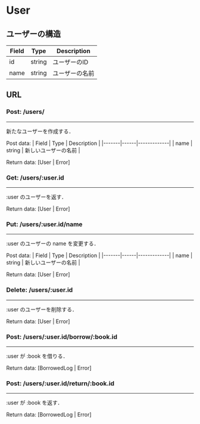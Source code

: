 # User

## ユーザーの構造

| Field | Type | Description |
|-------|------|-------------|
| id    | string | ユーザーのID |
| name  | string | ユーザーの名前 |

## URL

### Post: /users/
---

新たなユーザーを作成する．

Post data:
| Field | Type | Description |
|-------|------|-------------|
| name | string | 新しいユーザーの名前 |

Return data: [User | Error]

### Get: /users/:user.id
---

:user のユーザーを返す．

Return data: [User | Error]

### Put: /users/:user.id/name
---
:user のユーザーの name を変更する．

Post data:
| Field | Type | Description |
|-------|------|-------------|
| name | string | 新しいユーザーの名前 |

Return data: [User | Error]

### Delete: /users/:user.id
---

:user のユーザーを削除する．

Return data: [User | Error]

### Post: /users/:user.id/borrow/:book.id
---

:user が :book を借りる．

Return data: [BorrowedLog | Error]

### Post: /users/:user.id/return/:book.id
---

:user が :book を返す．

Return data: [BorrowedLog | Error]
